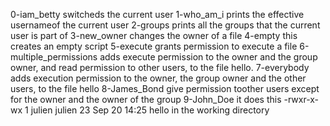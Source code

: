 0-iam_betty switcheds the current user
1-who_am_i prints the effective usernameof the current user
2-groups prints all the groups that the current user is part of
3-new_owner changes the owner of a file
4-empty this creates an empty script
5-execute grants permission to execute a file
6-multiple_permissions adds execute permission to the owner and the group owner, and read permission to other users, to the file hello.
7-everybody adds execution permission to the owner, the group owner and the other users, to the file hello
8-James_Bond give permission toother users except for the owner and the owner of the group
9-John_Doe it does this -rwxr-x-wx 1 julien julien 23 Sep 20 14:25 hello in the working directory

